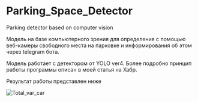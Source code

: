 # Parking_Space_Detector
Parking detector based on computer vision

Модель на базе компьютерного зрения для определения с помощью веб-камеры свободного места на парковке и информирования об этом через telegram бота.

Модель работает с детектором от YOLO ver4. Более подробно принцип работы программы описан в моей статья на Хабр.

Результат работы представлен ниже

![Total_var_car](https://github.com/Mazepov/Parking_Space_Detector/assets/106436340/8656962f-10cc-47cd-bb9d-d94bac37cbb8)
